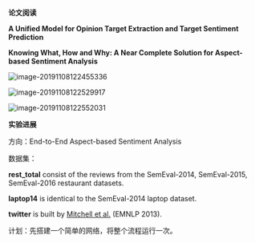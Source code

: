 **论文阅读**

**A Unified Model for Opinion Target Extraction and Target Sentiment Prediction**

**Knowing What, How and Why: A Near Complete Solution for Aspect-based Sentiment Analysis**

![image-20191108122455336](/home/chuanzi/.config/Typora/typora-user-images/image-20191108122455336.png)

![image-20191108122529917](/home/chuanzi/.config/Typora/typora-user-images/image-20191108122529917.png)

![image-20191108122552031](/home/chuanzi/.config/Typora/typora-user-images/image-20191108122552031.png)

**实验进展**

方向：End-to-End Aspect-based Sentiment Analysis

数据集：

**rest_total** consist of the reviews from the SemEval-2014, SemEval-2015, SemEval-2016 restaurant datasets.

**laptop14** is identical to the SemEval-2014 laptop dataset.

**twitter** is built by [Mitchell et al.](https://www.aclweb.org/anthology/D13-1171) (EMNLP 2013).

计划：先搭建一个简单的网络，将整个流程运行一次。
